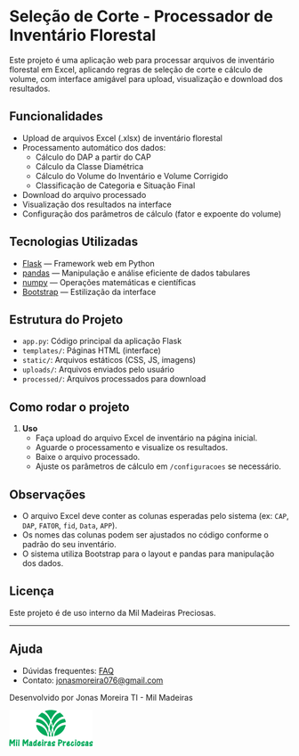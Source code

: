 # Seleção de Corte - Processador de Inventário Florestal

Este projeto é uma aplicação web para processar arquivos de inventário florestal em Excel, aplicando regras de seleção de corte e cálculo de volume, com interface amigável para upload, visualização e download dos resultados.

## Funcionalidades

- Upload de arquivos Excel (.xlsx) de inventário florestal
- Processamento automático dos dados:
  - Cálculo do DAP a partir do CAP
  - Cálculo da Classe Diamétrica
  - Cálculo do Volume do Inventário e Volume Corrigido
  - Classificação de Categoria e Situação Final
- Download do arquivo processado
- Visualização dos resultados na interface
- Configuração dos parâmetros de cálculo (fator e expoente do volume)

## Tecnologias Utilizadas

- [Flask](https://flask.palletsprojects.com/) — Framework web em Python
- [pandas](https://pandas.pydata.org/) — Manipulação e análise eficiente de dados tabulares
- [numpy](https://numpy.org/) — Operações matemáticas e científicas
- [Bootstrap](https://getbootstrap.com/) — Estilização da interface


## Estrutura do Projeto

- `app.py`: Código principal da aplicação Flask
- `templates/`: Páginas HTML (interface)
- `static/`: Arquivos estáticos (CSS, JS, imagens)
- `uploads/`: Arquivos enviados pelo usuário
- `processed/`: Arquivos processados para download

## Como rodar o projeto

<!-- 1. **Pré-requisitos**  
   - Python 3.10+  
   - Instale as dependências:
     ```sh
     pip install flask flask_sqlalchemy flask_login pandas numpy openpyxl
     ```

2. **Executando a aplicação**
   ```sh
   python app.py
   ```
   Acesse em [http://localhost:5000](http://localhost:5000) -->

1. **Uso**
   - Faça upload do arquivo Excel de inventário na página inicial.
   - Aguarde o processamento e visualize os resultados.
   - Baixe o arquivo processado.
   - Ajuste os parâmetros de cálculo em `/configuracoes` se necessário.

## Observações

- O arquivo Excel deve conter as colunas esperadas pelo sistema (ex: `CAP`, `DAP`, `FATOR`, `fid`, `Data`, `APP`).
- Os nomes das colunas podem ser ajustados no código conforme o padrão do seu inventário.
- O sistema utiliza Bootstrap para o layout e pandas para manipulação dos dados.

## Licença

Este projeto é de uso interno da Mil Madeiras Preciosas.

---
## Ajuda

- Dúvidas frequentes: [FAQ](docs/FAQ.md)
- Contato: jonasmoreira076@gmail.com

Desenvolvido por Jonas Moreira TI - Mil Madeiras
<p align="left">
  <img src="static/img/fundo.png" alt="Logo Mil Madeiras Preciosas" width="150"/>
</p>
